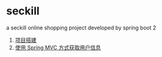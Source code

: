 # seckill

a seckill online shopping project developed by spring boot 2

1. [项目搭建](https://www.cnblogs.com/victorbu/p/10538615.html)
1. [使用 Spring MVC 方式获取用户信息](https://www.cnblogs.com/victorbu/p/10544653.html)



